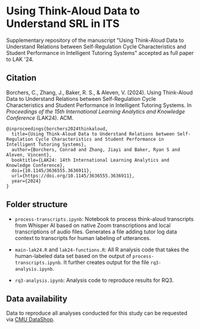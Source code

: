 # Using Think-Aloud Data to Understand SRL in ITS

Supplementary repository of the manuscript "Using Think-Aloud Data to Understand Relations between Self-Regulation Cycle Characteristics and Student Performance in Intelligent Tutoring Systems" accepted as full paper to LAK '24.

## Citation

Borchers, C., Zhang, J., Baker, R. S., & Aleven, V. (2024). Using Think-Aloud Data to Understand Relations between Self-Regulation Cycle Characteristics and Student Performance in Intelligent Tutoring Systems. In *Proceedings of the 15th International Learning Analytics and Knowledge Conference* (LAK24). ACM. 
```
@inproceedings{borchers2024thinkaloud,
  title={Using Think-Aloud Data to Understand Relations between Self-Regulation Cycle Characteristics and Student Performance in Intelligent Tutoring Systems},
  author={Borchers, Conrad and Zhang, Jiayi and Baker, Ryan S and Aleven, Vincent},
  booktitle={LAK24: 14th International Learning Analytics and Knowledge Conference},
  doi={10.1145/3636555.3636911},
  url={https://doi.org/10.1145/3636555.3636911},
  year={2024}
}
```

## Folder structure

* `process-transcripts.ipynb`: Notebook to process think-aloud transcripts from Whisper AI based on native Zoom transcriptions and local transcriptions of audio files. Generates a file adding tutor log data context to transcripts for human labeling of utterances.

* `main-lak24.R` and `lak24-functions.R`: All R analysis code that takes the human-labeled data set based on the output of `process-transcripts.ipynb`. It further creates output for the file `rq3-analysis.ipynb`.

* `rq3-analysis.ipynb`: Analysis code to reproduce results for RQ3.

## Data availability

Data to reproduce all analyses conducted for this study can be requested via [CMU DataShop](https://pslcdatashop.web.cmu.edu/DatasetInfo?datasetId=5371).

